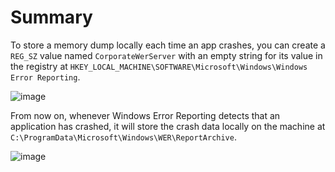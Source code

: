 # Summary

To store a memory dump locally each time an app crashes, you can create a `REG_SZ` value named `CorporateWerServer` with an empty string for its value in the registry at `HKEY_LOCAL_MACHINE\SOFTWARE\Microsoft\Windows\Windows Error Reporting`.

![image](https://github.com/user-attachments/assets/2852ab4f-9b42-460f-8f0f-2b74b7cc9bdf)

From now on, whenever Windows Error Reporting detects that an application has crashed, it will store the crash data locally on the machine at `C:\ProgramData\Microsoft\Windows\WER\ReportArchive`.

![image](https://github.com/user-attachments/assets/84516861-9537-42c5-bd3b-6441282346ad)


